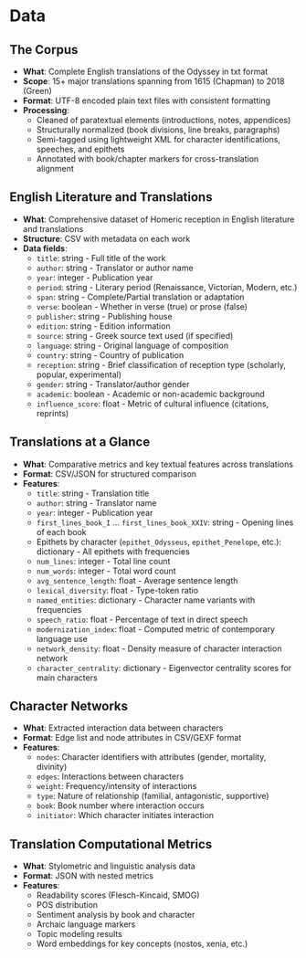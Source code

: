 # Data

## The Corpus
* **What**: Complete English translations of the Odyssey in txt format
* **Scope**: 15+ major translations spanning from 1615 (Chapman) to 2018 (Green)
* **Format**: UTF-8 encoded plain text files with consistent formatting
* **Processing**:
  - Cleaned of paratextual elements (introductions, notes, appendices)
  - Structurally normalized (book divisions, line breaks, paragraphs)
  - Semi-tagged using lightweight XML for character identifications, speeches, and epithets
  - Annotated with book/chapter markers for cross-translation alignment

## English Literature and Translations
* **What**: Comprehensive dataset of Homeric reception in English literature and translations
* **Structure**: CSV with metadata on each work
* **Data fields**:
  - `title`: string - Full title of the work
  - `author`: string - Translator or author name
  - `year`: integer - Publication year
  - `period`: string - Literary period (Renaissance, Victorian, Modern, etc.)
  - `span`: string - Complete/Partial translation or adaptation
  - `verse`: boolean - Whether in verse (true) or prose (false)
  - `publisher`: string - Publishing house
  - `edition`: string - Edition information
  - `source`: string - Greek source text used (if specified)
  - `language`: string - Original language of composition
  - `country`: string - Country of publication
  - `reception`: string - Brief classification of reception type (scholarly, popular, experimental)
  - `gender`: string - Translator/author gender
  - `academic`: boolean - Academic or non-academic background
  - `influence_score`: float - Metric of cultural influence (citations, reprints)

## Translations at a Glance
* **What**: Comparative metrics and key textual features across translations
* **Format**: CSV/JSON for structured comparison
* **Features**:
  - `title`: string - Translation title
  - `author`: string - Translator name
  - `year`: integer - Publication year
  - `first_lines_book_I` ... `first_lines_book_XXIV`: string - Opening lines of each book
  - Epithets by character (`epithet_Odysseus`, `epithet_Penelope`, etc.): dictionary - All epithets with frequencies
  - `num_lines`: integer - Total line count
  - `num_words`: integer - Total word count
  - `avg_sentence_length`: float - Average sentence length
  - `lexical_diversity`: float - Type-token ratio
  - `named_entities`: dictionary - Character name variants with frequencies
  - `speech_ratio`: float - Percentage of text in direct speech
  - `modernization_index`: float - Computed metric of contemporary language use
  - `network_density`: float - Density measure of character interaction network
  - `character_centrality`: dictionary - Eigenvector centrality scores for main characters

## Character Networks
* **What**: Extracted interaction data between characters
* **Format**: Edge list and node attributes in CSV/GEXF format
* **Features**:
  - `nodes`: Character identifiers with attributes (gender, mortality, divinity)
  - `edges`: Interactions between characters
  - `weight`: Frequency/intensity of interactions
  - `type`: Nature of relationship (familial, antagonistic, supportive)
  - `book`: Book number where interaction occurs
  - `initiator`: Which character initiates interaction

## Translation Computational Metrics
* **What**: Stylometric and linguistic analysis data
* **Format**: JSON with nested metrics
* **Features**:
  - Readability scores (Flesch-Kincaid, SMOG)
  - POS distribution
  - Sentiment analysis by book and character
  - Archaic language markers
  - Topic modeling results
  - Word embeddings for key concepts (nostos, xenia, etc.)